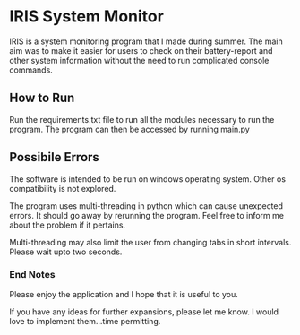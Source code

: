# IRIS System Monitor
IRIS is a system monitoring program that I made during summer. The main aim was to make it easier for users to check on their battery-report and other system information without the need to run complicated console commands.

## How to Run
Run the requirements.txt file to run all the modules necessary to run the program. The program can then be accessed by running main.py

## Possibile Errors
The software is intended to be run on windows operating system. Other os compatibility is not explored.

The program uses multi-threading in python which can cause unexpected errors. It should go away by rerunning the program. Feel free to inform me about the problem if it pertains.

Multi-threading may also limit the user from changing tabs in short intervals. Please wait upto two seconds.

### End Notes
Please enjoy the application and I hope that it is useful to you.

If you have any ideas for further expansions, please let me know. I would love to implement them...time permitting.
